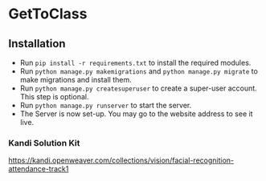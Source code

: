 # GetToClass

## Installation

-   Run `pip install -r requirements.txt` to install the required modules.
-   Run `python manage.py makemigrations`  and  `python manage.py migrate` to make migrations and install them.
-   Run  `python manage.py createsuperuser` to create a super-user account. This step is optional.
-   Run `python manage.py runserver` to start the server.
-   The Server is now set-up. You may go to the website address to see it live.

### Kandi Solution Kit
https://kandi.openweaver.com/collections/vision/facial-recognition-attendance-track1
